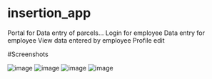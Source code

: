 # insertion_app

Portal for Data entry of parcels...
Login for employee
Data entry for employee
View data entered by employee
Profile edit

#Screenshots

![image](https://user-images.githubusercontent.com/49975985/175816548-a0e6921b-d9c5-4f63-a8fb-c5340a28a6ee.png)
![image](https://user-images.githubusercontent.com/49975985/175816561-9620b694-a52a-452c-9a2d-0ca5dbdb0654.png)
![image](https://user-images.githubusercontent.com/49975985/175816621-1038b925-ea18-4a94-a051-dfeffdba1aee.png)
![image](https://user-images.githubusercontent.com/49975985/175816643-972ae356-839a-42a3-a8f3-423f6c7f53f0.png)
